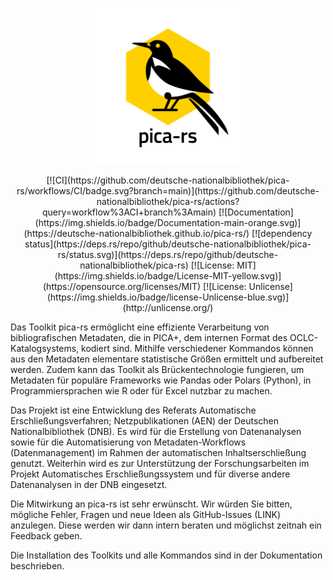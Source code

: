 <p align="center"><img  height="250" width="250" src="./.github/pica-rs_logo.svg"></p>

<p align="center">
[![CI](https://github.com/deutsche-nationalbibliothek/pica-rs/workflows/CI/badge.svg?branch=main)](https://github.com/deutsche-nationalbibliothek/pica-rs/actions?query=workflow%3ACI+branch%3Amain)
[![Documentation](https://img.shields.io/badge/Documentation-main-orange.svg)](https://deutsche-nationalbibliothek.github.io/pica-rs/)
[![dependency status](https://deps.rs/repo/github/deutsche-nationalbibliothek/pica-rs/status.svg)](https://deps.rs/repo/github/deutsche-nationalbibliothek/pica-rs)
[![License: MIT](https://img.shields.io/badge/License-MIT-yellow.svg)](https://opensource.org/licenses/MIT)
[![License: Unlicense](https://img.shields.io/badge/license-Unlicense-blue.svg)](http://unlicense.org/)
</p>

Das Toolkit pica-rs ermöglicht eine effiziente Verarbeitung von
bibliografischen Metadaten, die in PICA+, dem internen Format des
OCLC-Katalogsystems, kodiert sind. Mithilfe verschiedener Kommandos
können aus den Metadaten elementare statistische Größen ermittelt und
aufbereitet werden. Zudem kann das Toolkit als Brückentechnologie
fungieren, um Metadaten für populäre Frameworks wie Pandas oder Polars
(Python), in Programmiersprachen wie R oder für Excel nutzbar zu machen.

Das Projekt ist eine Entwicklung des Referats Automatische
Erschließungsverfahren; Netzpublikationen (AEN) der Deutschen
Nationalbibliothek (DNB). Es wird für die Erstellung von Datenanalysen
sowie für die Automatisierung von Metadaten-Workflows (Datenmanagement)
im Rahmen der automatischen Inhaltserschließung genutzt. Weiterhin wird
es zur Unterstützung der Forschungsarbeiten im Projekt Automatisches
Erschließungssystem und für diverse andere Datenanalysen in der DNB
eingesetzt.

Die Mitwirkung an pica-rs ist sehr erwünscht. Wir würden Sie bitten,
mögliche Fehler, Fragen und neue Ideen als GitHub-Issues (LINK)
anzulegen. Diese werden wir dann intern beraten und möglichst zeitnah
ein Feedback geben. 

Die Installation des Toolkits und alle Kommandos sind in der
Dokumentation beschrieben.

<!-- ## About -->

<!-- This repository provides a collection of tools to work with -->
<!-- bibliographic records encoded in PICA+, the internal format of the OCLC -->
<!-- Cataloging system. The development of this tool was motivated by the -->
<!-- wish to have a fast and efficient way to transform PICA+ records to a -->
<!-- data format, which can be easily processed Python's -->
<!-- [pandas](https://git.io/v7Qt8) library. -->

<!-- Most of the commands are inspired by the [xsv](https://git.io/JIoJG) -->
<!-- toolkit. -->

<!-- ## Installation -->

<!-- Binaries for Windows, Linux and macOS as well as `RPM` and `DEB` -->
<!-- packages are available from -->
<!-- [GitHub](https://github.com/deutsche-nationalbibliothek/pica-rs/releases). -->

<!-- In order to install the tools from source a -->
<!-- [Rust](https://www.rust-lang.org/) installation is required. Just follow -->
<!-- the [installation guide](https://www.rust-lang.org/learn/get-started) to -->
<!-- get the Rust programming language with the `cargo` package manager. To -->
<!-- build this project from source Rust `1.70.0` or newer is required. -->

<!-- To install the latest stable release: -->

<!-- ```bash -->
<!-- $ cargo install --git https://github.com/deutsche-nationalbibliothek/pica-rs \ -->
<!--     --tag v0.20.0 pica-toolkit -->
<!-- ``` -->

<!-- ## Commands -->

<!-- | Command                 | Stability  | Desciption                                                        | -->
<!-- |-------------------------|------------|-------------------------------------------------------------------| -->
<!-- | [cat](#cat)             | stable     | concatenate records from multiple files                           | -->
<!-- | completions             | stable     | generate a completions file for bash, fish or zsh                 | -->
<!-- | [convert](#convert)     | unstable   | convert PICA+ into other formats (Plain, JSON, XML, etc.)         | -->
<!-- | [count](#count)         | stable     | count records, fields and subfields                               | -->
<!-- | [filter](#filter)       | stable     | filter records by query expressions                               | -->
<!-- | [frequency](#frequency) | stable     | compute a frequency table of a subfield                           | -->
<!-- | [hash](#hash)           | unstable   | compute SHA-256 checksums of records                              | -->
<!-- | [invalid](#invalid)     | stable     | write input lines, which can't be decoded as normalized PICA+     | -->
<!-- | [partition](#partition) | stable     | partition a list of records based on subfield values              | -->
<!-- | [print](#print)         | stable     | print records in human readable format                            | -->
<!-- | [sample](#sample)       | stable     | selects a random permutation of records                           | -->
<!-- | [select](#select)       | stable     | select subfield values from records                               | -->
<!-- | [slice](#slice)         | stable     | return records withing a range (half-open interval)               | -->
<!-- | [split](#split)         | stable     | split a list of records into chunks                               | -->

<!-- ## Usage -->

<!-- PICA+ data is read from input file(s) or standard input in normalized -->
<!-- PICA+ serialization. Compressed `.gz` archives are decompressed. -->

<!-- ### Cat -->

<!-- Multiple pica dumps can be concatenated to a single stream of records: -->

<!-- ```bash -->
<!-- $ pica cat -s -o DUMP12.dat DUMP1.dat DUMP2.dat.gz -->
<!-- ``` -->

<!-- ### Convert -->

<!-- The `convert` command can be used to convert PICA+ to the following -->
<!-- formats: -->

<!-- * Binary PICA (`binary`) -->
<!-- * PICA Import format (`import`) -->
<!-- * PICA JSON (`json`) -->
<!-- * Humand-readable PICA+ (`plain`) -->
<!-- * PICA+ (`plus`) -->
<!-- * PICA-XML (`xml`) -->

<!-- > :warning: At the moment only PICA+ is supported as input format. -->
<!-- > Reading from other formats will be added later. -->

<!-- Examples: -->

<!-- ```bash -->
<!-- $ pica convert --from plus --to binary DUMP.dat.gz -o dump.bin -->
<!-- $ pica convert --from plus --to json DUMP.dat.gz -o dump.json -->
<!-- $ pica convert --from plus --to plain DUMP.dat.gz -o dump.plain -->
<!-- $ pica convert --from plus --to plus DUMP.dat.gz -o dump.dat -->
<!-- $ pica convert --from plus --to xml DUMP.dat.gz -o dump.xml -->
<!-- ``` -->

<!-- ### Count -->

<!-- To count the number of records, fields and subfields use the following -->
<!-- command: -->

<!-- ```bash -->
<!-- $ pica count -s dump.dat.gz -->
<!-- records 7 -->
<!-- fields 247 -->
<!-- subfields 549 -->
<!-- ``` -->

<!-- ### Filter -->

<!-- The key component of the tool is the ability to filter for records, -->
<!-- which meet an expression as filter criterion. The basic building block -->
<!-- of these expressions are *field expressions*, which consists of a *field -->
<!-- tag* (e.g. `003@`), an optional *occurrence* (e.g `/03`), and a -->
<!-- *subfield filter*. -->

<!-- A simple field tag consists of level number (`0`, `1`, or `2`) followed -->
<!-- by two digits and a character (`A` to `Z` and `@`). The dot (`.`) can be -->
<!-- used as wildcard for any character and square brackets can be used for -->
<!-- alternative characters (e.g. `04[45].` matches all fields starting with -->
<!-- `044` or `045` but no occurrence). -->

<!-- Occurrence `/00` and no occurence are equivalent, `/*` matches all -->
<!-- occurrences (including zero) and `/01-10` matches any occurrences -->
<!-- between `/01` and `/10`. -->

<!-- Simple subfield filter consists of the subfield code (single -->
<!-- alpha-numerical character, ex `0`) a comparison operator (equal `==`, -->
<!-- not equal `!=` not equal, starts with prefix `=^`, starts not with -->
<!-- prefix `!^`, ends with suffix `=$`, regex `=~`/`!~`, contains substring -->
<!-- `=?`, `in` and `not in`) and a value enclosed in single quotes. These -->
<!-- simple subfield expressions can be grouped in parentheses and combined -->
<!-- with boolean connectives (ex. `(0 == 'abc' || 0 == 'def')`). -->

<!-- A special existence operator can be used to check if a given field -->
<!-- (`012A/00?`) or a subfield (`002@.0?` or `002@$0?`) exists.  To test for -->
<!-- the number of times a field or subfield exists in a record or field -->
<!-- respectively, use the cardinality operator `#` with a comparison -->
<!-- operator (e.g. `#010@ > 1` or `010@{#a == 1 && a == 'ger'}`). -->

<!-- Field expressions can be combined to complex expressions by the boolean -->
<!-- connectives AND (`&&`) and OR (`||`). Boolean expressions can be grouped -->
<!-- with parenthesis. Precedence of AND is higher than OR, so `A || B && C` is -->
<!-- equivalent to `A || (B && C)`. Expressions are evaluated lazy from left to -->
<!-- right so given `A || B` if `A` is true than `B` will not be evaluated. -->

<!-- **Examples** -->

<!-- ```bash -->
<!-- $ pica filter -s "002@.0 =~ '^O[^a].*$' && 010@{a == 'ger' || a == 'eng'}" DUMP.dat -->
<!-- $ pica filter -s "002@.0 =~ '^O.*' && 044H{9? && b == 'GND'}" DUMP.dat -->
<!-- $ pica filter -s "010@{a == 'ger' || a == 'eng'}" DUMP.dat -->
<!-- $ pica filter -s "041A/*.9 in ['123', '456']" DUMP.dat -->
<!-- $ pica filter -s "010@.a in ['ger', 'eng']" DUMP.dat -->
<!-- $ pica filter -s "010@.a not in ['ger', 'eng']" DUMP.dat -->
<!-- $ pica filter -s "003@{0 == '123456789X'}" DUMP.dat -->
<!-- $ pica filter -s "003@.0 == '123456789X'" DUMP.dat -->
<!-- $ pica filter -s "002@.0 =^ 'Oa'" DUMP.dat -->
<!-- ``` -->

<!-- Options `--keep` (`-k`) and `--discard` (`-d`) can be used to reduce -->
<!-- records to a limited set of fields by a specified list of field- and -->
<!-- occurence matcher. -->

<!-- **Examples** -->

<!-- ```bash -->
<!-- $ pica filter -s "012[AB]/00?" --keep "003@,012[AB]/00" DUMP.dat -->
<!-- $ pica filter -s "003@?" --discard "2.../*" DUMP.dat -->
<!-- ``` -->

<!-- ### Frequency -->

<!-- The `frequency` command computes a frequency table of a subfield. The -->
<!-- result is formatted as CSV (value,count). The following example builds -->
<!-- the frequency table of the field `010@.a` of a filtered set of records. -->

<!-- ```bash -->
<!-- $ pica filter -s "002@.0 =~ '^A.*'" DUMP.dat.gz | pica frequency "010@.a" -->
<!-- ger,2888445 -->
<!-- eng,347171 -->
<!-- ... -->
<!-- ``` -->

<!-- An optional filter can be used if only a subset of fields should be -->
<!-- taken into account: -->

<!-- ```bash -->
<!-- $ pica pica frequency "044H{ 9 | b == 'GND' && H == 'aepgnd' && 9? }" -->
<!-- 0123456789,123 -->
<!-- ... -->
<!-- ... -->
<!-- ``` -->

<!-- ### Hash -->

<!-- The `hash` command computes SHA-256 checksums of records and writes the -->
<!-- IDN and hash values as CSV/TSV. The checksums can be used to track -->
<!-- new and changed records. The checkums is computed over the complete -->
<!-- PICA+ record including a newline separator. -->

<!-- ```bash -->
<!-- $ pica hash tests/snapshot/data/algebra.dat tests/snapshot/data/math.dat.gz -->
<!-- idn,sha256 -->
<!-- 040011569,ca9add6db02315df1aeee941b8aced2f63968499594dcb0d88ba54df0181d428 -->
<!-- 040379442,7635e838185237014c6575009c184ecac2ac106420f543b148e0794723a71bab -->
<!-- ``` -->

<!-- ### Invalid -->

<!-- Most commands support option `--skip-invalid` to skip invalid input -->
<!-- lines, which can't be decoded as normalized PICA+. The `invalid` command -->
<!-- can be used to extract these invalid lines only. -->

<!-- ### Partition -->

<!-- In order to split a list of records into chunks based on subfield -->
<!-- values, use the `partition` command. Note that if the field and/or -->
<!-- subfield is repeatable, the record will be written to all partitions -->
<!-- (duplicate values will be removed), thus the resulting partitions may -->
<!-- not be disjoint. Records that don't have the field/subfield, won't be -->
<!-- written to a partition. -->

<!-- ```bash -->
<!-- $ pica partition -s -o outdir "002@.0" DUMP.dat.gz -->
<!-- $ tree outdir/ -->
<!-- outdir -->
<!-- ├── Aa.dat -->
<!-- ├── Aal.dat -->
<!-- ├── Aan.dat -->
<!-- ├── ... -->
<!-- ``` -->

<!-- The filename of each partition is based on the subfield value by -->
<!-- default. In order to change the filename, use the `--template` (`-t`) -->
<!-- option. Any occurence of the placeholder `{}` will be replaced by the -->
<!-- value: -->

<!-- ```bash -->
<!-- $ pica partition -s --template "BBG_{}.dat" -o outdir "002@.0" DUMP.dat.gz -->
<!-- $ tree outdir/ -->
<!-- outdir -->
<!-- ├── BBG_Aa.dat -->
<!-- ├── BBG_Aal.dat -->
<!-- ├── BBG_Aan.dat -->
<!-- ├── ... -->
<!-- ``` -->

<!-- ### Print -->

<!-- The `print` command is used to print records in humand-readable format. -->
<!-- Multiple records are separated by newline. -->

<!-- ```bash -->
<!-- $ echo -e "003@ \x1f0123456789\x1fab\x1e" | pica print -->
<!-- 003@ $0 123456789 $a b -->
<!-- ``` -->

<!-- ### Sample -->

<!-- The `sample` command selects a random permutation of records of the -->
<!-- given sample size. This command is particularly useful in combination -->
<!-- with the `filter` command for QA purposes. -->

<!-- The following command filters for records, that have a field `002@` with -->
<!-- a subfield `0` that is `Tp1` or `Tpz` and selects a random permutation -->
<!-- of 100 records. -->

<!-- ```bash -->
<!-- $ pica filter -s "002@.0 =~ '^Tp[1z]'" | pica sample 100 -o samples.dat -->
<!-- ``` -->

<!-- ### Select -->

<!-- This command selects subfield values of a record and emits them in CSV -->
<!-- format. A select expression consists of a non-empty list of selectors. A -->
<!-- selector references a field and a list of subfields or an static value -->
<!-- enclosed in single quotes. If a selector's field or any subfield is -->
<!-- repeatable, the rows are "multiplied". For example, if the first -->
<!-- selector returns one row, the second selector two rows and a third -->
<!-- selecor 3 rows, the result will contain `1 * 2 * 3 = 6` rows. -->
<!-- Non-existing fields or subfields results in empty columns. -->

<!-- ```bash -->
<!-- $ pica select -s "003@.0,012A/*{a,b,c}" DUMP.dat.gz -->
<!-- 123456789X,a,b,c -->
<!-- 123456789X,d,e,f -->

<!-- $ pica select -s "003@.0, 'foo', 'bar'" DUMP.dat.gz -->
<!-- 123456789X,foo,bar -->
<!-- 123456789X,foo,bar -->
<!-- ``` -->

<!-- To filter for fields matching a subfield filter, the first part of a -->
<!-- complex field expression can be a filter. The following select statement -->
<!-- takes only `045E` fields into account, where the expression `E == 'm'` -->
<!-- evaluates to `true`. -->

<!-- ```bash -->
<!-- $ pica select -s "003@.0, 045E{ (e, E) | E == 'm' } -->
<!-- ... -->
<!-- ``` -->

<!-- In order to use TAB-character as field delimiter add the `--tsv` option: -->

<!-- ```bash -->
<!-- $ pica select -s --tsv "003@.0,012A{a,b,c}" DUMP.dat.gz -->
<!-- 123456789X    a    b    c -->
<!-- 123456789X    d    e    f -->
<!-- ``` -->

<!-- ### Slice -->

<!-- The `slice` command returns records within a range. The lower bound is -->
<!-- inclusive, whereas the upper bound is exclusive (half-open interval). -->
<!-- The numbering of records is zero-based; the first record is at position -->
<!-- 0, the second at position 1, and so on. A range specified by `--start` -->
<!-- and `--end` might contain less elements, if the range contains invalid -->
<!-- records. -->

<!-- See `pica slice --help` for a detailed description of all options. -->

<!-- Examples: -->

<!-- ```bash -->
<!-- # get records at position 1, 2 or 3 (without invalid record) -->
<!-- $ pica slice --skip-invalid --start 1 --end 4 -o slice.dat DUMP.dat -->

<!-- # get 10 records from position 10 -->
<!-- $ pica slice --skip-invalid --start 10 --length 10 -o slice.dat DUMP.dat -->
<!-- ``` -->

<!-- ### Split -->

<!-- This command is used to split a list of records into chunks of a given -->
<!-- size. The default filename is `{}.dat`, whereby the curly braces are -->
<!-- replaced by the number of the chunk. -->

<!-- ``` -->
<!-- $ pica split -s -o outdir --template "CHUNK_{}.dat" 100 DUMP.dat -->
<!-- $ tree outdir -->
<!-- outdir -->
<!-- ├── CHUNK_0.dat -->
<!-- ├── CHUNK_10.dat -->
<!-- ├── ... -->
<!-- ``` -->

<!-- ## Related Projects -->

<!-- - [Catmandu::Pica](https://metacpan.org/pod/Catmandu::PICA) - Catmandu modules for working with PICA+ data -->
<!-- - [PICA::Data](https://github.com/gbv/PICA-Data) -  Perl module and command line tool to handle PICA+ data -->
<!-- - [Metafacture](https://github.com/metafacture) - Tool suite for metadata processing -->
<!-- - [pica-data-js](https://github.com/gbv/pica-data-js) - Handle PICA+ data in JavaScript -->
<!-- - [luapica](http://jakobvoss.de/luapica/) - Handle PICA+ data in Lua -->
<!-- - [picaplus](https://github.com/FID-Judaica/picaplus) - tooling for working with PICA+ -->
<!-- - [PICA::Record](https://github.com/gbv/PICA-Record) -  Perl module to handle PICA+ records (deprecated) -->

<!-- ## License -->

<!-- This project is dual-licensed under [MIT](LICENSE) or the [UNLICENSE](UNLICENSE). -->
